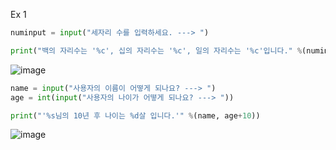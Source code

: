 Ex 1

```py
numinput = input("세자리 수를 입력하세요. ---> ")

print("백의 자리수는 '%c', 십의 자리수는 '%c', 일의 자리수는 '%c'입니다." %(numinput[0], numinput[1], numinput[2]))

```
![image](https://user-images.githubusercontent.com/114458636/229507883-b0142a3f-3bcd-407d-a6dd-4f3bb94b6804.png)

```py
name = input("사용자의 이름이 어떻게 되나요? ---> ")
age = int(input("사용자의 나이가 어떻게 되나요? ---> "))

print("'%s님의 10년 후 나이는 %d살 입니다.'" %(name, age+10))
```
![image](https://user-images.githubusercontent.com/114458636/229509153-68e1f258-e37a-4516-8df9-31dfef39c7ed.png)
